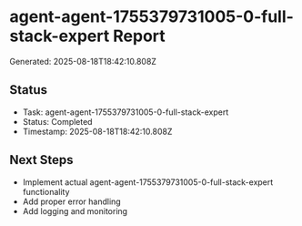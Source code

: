 # agent-agent-1755379731005-0-full-stack-expert Report

Generated: 2025-08-18T18:42:10.808Z

## Status
- Task: agent-agent-1755379731005-0-full-stack-expert
- Status: Completed
- Timestamp: 2025-08-18T18:42:10.808Z

## Next Steps
- Implement actual agent-agent-1755379731005-0-full-stack-expert functionality
- Add proper error handling
- Add logging and monitoring
